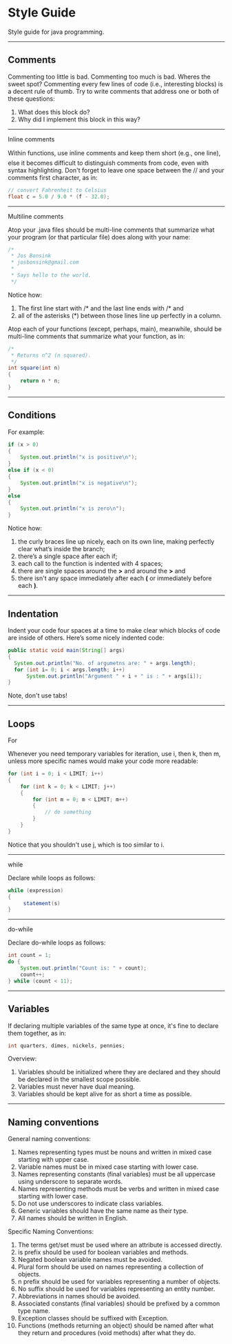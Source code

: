 Style Guide
=======

Style guide for java programming.

----------

Comments
---------

Commenting too little is bad. Commenting too much is bad. Wheres the sweet spot?
Commenting every few lines of code (i.e., interesting blocks) is a decent rule of thumb. Try
to write comments that address one or both of these questions:

1. What does this block do?
2. Why did I implement this block in this way?

----------
Inline comments

Within functions, use inline comments and keep them short (e.g., one line), else it becomes
difficult to distinguish comments from code, even with syntax highlighting. Don't forget
to leave one space between the // and your comments first character, as in:

``` java
// convert Fahrenheit to Celsius
float c = 5.0 / 9.0 * (f - 32.0);
```

----------

Multiline comments

Atop your .java files should be multi-line comments that summarize what your program
(or that particular file) does along with your name:

``` java
/*
 * Jos Bonsink
 * josbonsink@gmail.com
 *
 * Says hello to the world.
 */
```

Notice how:

 1. The first line start with /* and the last line ends with /* and
 2. all of the asterisks (*) between those lines line up perfectly in a column.

Atop each of your functions (except, perhaps, main), meanwhile, should be multi-line comments that summarize what your function, as in:

``` java
/*
 * Returns n^2 (n squared).
 */
int square(int n)
{
    return n * n;
}
```

----------

Conditions
----------
For example:
``` java
if (x > 0)
{
    System.out.println("x is positive\n");
}
else if (x < 0)
{
    System.out.println("x is negative\n");
}
else
{
    System.out.println("x is zero\n");
}
```

Notice how:

1. the curly braces line up nicely, each on its own line, making perfectly clear what’s inside the branch;
2. there’s a single space after each if;
3. each call to the function is indented with 4 spaces;
4. there are single spaces around the **>** and around the **>** and
5. there isn't any space immediately after each **(** or immediately before each **)**.


----------

Indentation
---------

Indent your code four spaces at a time to make clear which blocks of code are inside of others. Here’s some nicely indented code:

``` java
public static void main(String[] args) 
{
  System.out.println("No. of argumetns are: " + args.length);
  for (int i= 0; i < args.length; i++)
      System.out.println("Argument " + i + " is : " + args[i]);
}
```

Note, don't use tabs!


----------

Loops
-----

For

Whenever you need temporary variables for iteration, use i, then k, then m, unless more specific names would make your code more readable:

``` java
for (int i = 0; i < LIMIT; i++)
{
    for (int k = 0; k < LIMIT; j++)
    {
        for (int m = 0; m < LIMIT; m++)
        {
            // do something
        }
    }
}
```

Notice that you shouldn't use j, which is too similar to i.


----------
while

Declare while loops as follows:

``` java
while (expression) 
{
     statement(s)
}
```


----------
do-while

Declare do-while loops as follows:

``` java
int count = 1;
do {
    System.out.println("Count is: " + count);
    count++;
} while (count < 11);
```


----------

Variables
---------

If declaring multiple variables of the same type at once, it's fine to declare them together, as in:

``` java
int quarters, dimes, nickels, pennies;
```

Overview:

1. Variables should be initialized where they are declared and they should be declared in the smallest scope possible.
2. Variables must never have dual meaning.
3. Variables should be kept alive for as short a time as possible.

----------

Naming conventions
------------------

General naming conventions:

1. Names representing types must be nouns and written in mixed case starting with upper case.
2. Variable names must be in mixed case starting with lower case.
3. Names representing constants (final variables) must be all uppercase using underscore to separate words.
4. Names representing methods must be verbs and written in mixed case starting with lower case.
5. Do not use underscores to indicate class variables.
6. Generic variables should have the same name as their type.
7. All names should be written in English.

Specific Naming Conventions:

1. The terms get/set must be used where an attribute is accessed directly.
2. is prefix should be used for boolean variables and methods.
3. Negated boolean variable names must be avoided.
3. Plural form should be used on names representing a collection of objects.
4. n prefix should be used for variables representing a number of objects.
5. No suffix should be used for variables representing an entity number.
6. Abbreviations in names should be avoided.
7. Associated constants (final variables) should be prefixed by a common type name.
8. Exception classes should be suffixed with Exception.
9. Functions (methods returning an object) should be named after what they return and procedures (void methods) after what they do.

